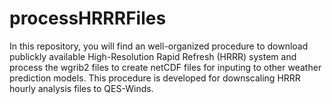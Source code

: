 # processHRRRFiles
In this repository, you will find an well-organized procedure to download publickly available High-Resolution Rapid Refresh (HRRR) system and process the wgrib2 files to create netCDF files for inputing to other weather prediction models. This procedure is developed for downscaling HRRR hourly analysis files to QES-Winds.
